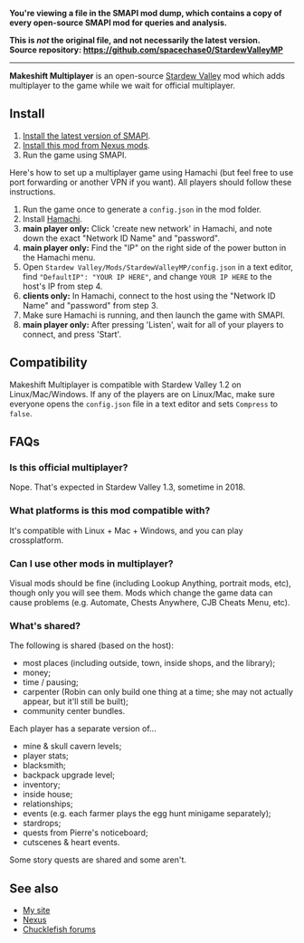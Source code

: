 **You're viewing a file in the SMAPI mod dump, which contains a copy of every open-source SMAPI mod
for queries and analysis.**

**This is _not_ the original file, and not necessarily the latest version.**  
**Source repository: https://github.com/spacechase0/StardewValleyMP**

----

**Makeshift Multiplayer** is an open-source [Stardew Valley](http://stardewvalley.net/) mod which
adds multiplayer to the game while we wait for official multiplayer.

## Install
1. [Install the latest version of SMAPI](https://smapi.io/).
2. [Install this mod from Nexus mods](http://www.nexusmods.com/stardewvalley/mods/501/).
3. Run the game using SMAPI.

Here's how to set up a multiplayer game using Hamachi (but feel free to use port forwarding or
another VPN if you want). All players should follow these instructions.

1. Run the game once to generate a `config.json` in the mod folder.
2. Install [Hamachi](https://www.vpn.net).
3. **main player only:** Click 'create new network' in Hamachi, and note down the exact "Network ID Name" and "password".
4. **main player only:** Find the "IP" on the right side of the power button in the Hamachi menu.
5. Open `Stardew Valley/Mods/StardewValleyMP/config.json` in a text editor, find `"DefaultIP": "YOUR IP HERE"`, and change `YOUR IP HERE` to the host's IP from step 4.
6. **clients only:** In Hamachi, connect to the host using the "Network ID Name" and "password" from step 3.
7. Make sure Hamachi is running, and then launch the game with SMAPI.
8. **main player only:** After pressing 'Listen', wait for all of your players to connect, and press 'Start'.

## Compatibility
Makeshift Multiplayer is compatible with Stardew Valley 1.2 on Linux/Mac/Windows. If any of the
players are on Linux/Mac, make sure everyone opens the `config.json` file in a text editor and
sets `Compress` to `false`.

## FAQs
### Is this official multiplayer?
Nope. That's expected in Stardew Valley 1.3, sometime in 2018.

### What platforms is this mod compatible with?
It's compatible with Linux + Mac + Windows, and you can play crossplatform. 

### Can I use other mods in multiplayer?
Visual mods should be fine (including Lookup Anything, portrait mods, etc), though only you will
see them. Mods which change the game data can cause problems (e.g. Automate, Chests Anywhere, CJB
Cheats Menu, etc).

### What's shared?
The following is shared (based on the host):
* most places (including outside, town, inside shops, and the library);
* money;
* time / pausing;
* carpenter (Robin can only build one thing at a time; she may not actually appear, but it'll still be built);
* community center bundles.

Each player has a separate version of...
* mine & skull cavern levels;
* player stats;
* blacksmith;
* backpack upgrade level;
* inventory;
* inside house;
* relationships;
* events (e.g. each farmer plays the egg hunt minigame separately);
* stardrops;
* quests from Pierre's noticeboard;
* cutscenes & heart events.

Some story quests are shared and some aren't.

## See also
* [My site](http://spacechase0.com/mods/stardew-valley/makeshift-multiplayer/)
* [Nexus](http://www.nexusmods.com/stardewvalley/mods/501/)
* [Chucklefish forums](http://community.playstarbound.com/resources/makeshift-multiplayer.3796/)
